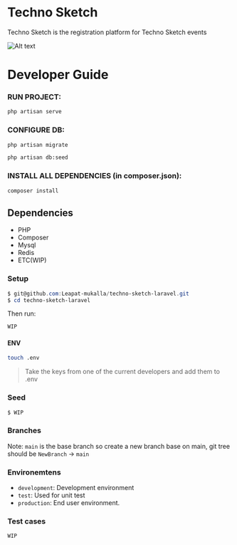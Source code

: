 # Techno Sketch

Techno Sketch is the registration platform for Techno Sketch events

![Alt text](https://technosketch.art/assets/images/logo.png)

# Developer Guide
### RUN PROJECT:
```bash
php artisan serve
```
### CONFIGURE DB:
```bash
php artisan migrate
```
```bash
php artisan db:seed
```
### INSTALL ALL DEPENDENCIES (in composer.json):
```bash
composer install
```
## Dependencies
- PHP
- Composer
- Mysql
- Redis
- ETC(WIP)

### Setup
```powershell
$ git@github.com:Leapat-mukalla/techno-sketch-laravel.git
$ cd techno-sketch-laravel
```

Then run:

```powershell
WIP
```

#### ENV

```sh
touch .env
```

> Take the keys from one of the current developers and add them to .env


### Seed
```powershell
$ WIP
```

### Branches

Note: `main` is the base branch so create a new branch base on main, git tree should be `NewBranch` -> `main`


### Environemtens

- `development`: Development environment
- `test`: Used for unit test
- `production`: End user environment.

### Test cases

```powershell
WIP
```
